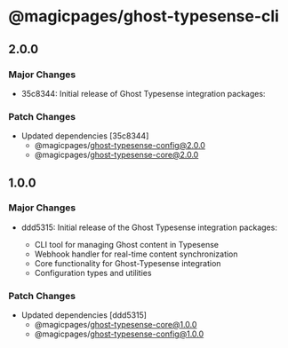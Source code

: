 # @magicpages/ghost-typesense-cli

## 2.0.0

### Major Changes

- 35c8344: Initial release of Ghost Typesense integration packages:

### Patch Changes

- Updated dependencies [35c8344]
  - @magicpages/ghost-typesense-config@2.0.0
  - @magicpages/ghost-typesense-core@2.0.0

## 1.0.0

### Major Changes

- ddd5315: Initial release of the Ghost Typesense integration packages:

  - CLI tool for managing Ghost content in Typesense
  - Webhook handler for real-time content synchronization
  - Core functionality for Ghost-Typesense integration
  - Configuration types and utilities

### Patch Changes

- Updated dependencies [ddd5315]
  - @magicpages/ghost-typesense-core@1.0.0
  - @magicpages/ghost-typesense-config@1.0.0
